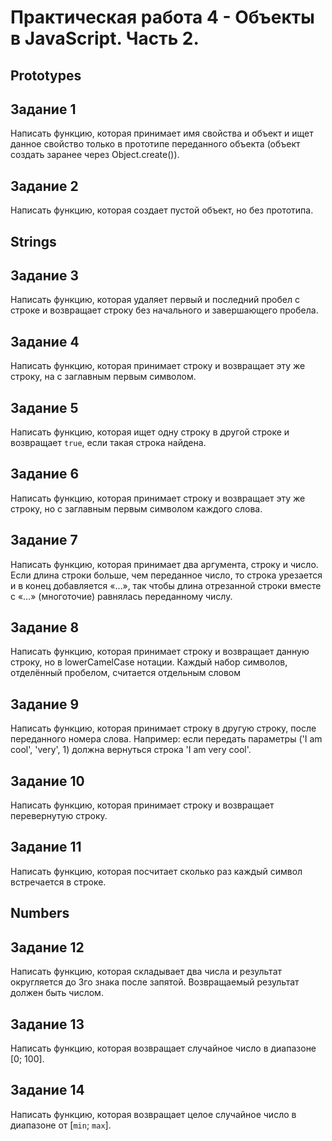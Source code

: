 # Практическая работа 4 - Объекты в JavaScript. Часть 2.

## Prototypes

## Задание 1

Написать функцию, которая принимает имя свойства и объект и ищет данное свойство только в прототипе переданного объекта (объект создать заранее через Object.create()).

## Задание 2

Написать функцию, которая создает пустой объект, но без прототипа.

## Strings

## Задание 3

Написать функцию, которая удаляет первый и последний пробел с строке и возвращает строку без начального и завершающего пробела.

## Задание 4

Написать функцию, которая принимает строку и возвращает эту же строку, на с заглавным первым символом.

## Задание 5

Написать функцию, которая ищет одну строку в другой строке и возвращает `true`, если такая строка найдена.

## Задание 6

Написать функцию, которая принимает строку и возвращает эту же строку, но с заглавным первым символом каждого слова.

## Задание 7

Написать функцию, которая принимает два аргумента, строку и число. Если длина строки больше, чем переданное число, то строка урезается и в конец добавляется «…», так чтобы длина отрезанной строки вместе с «…» (многоточие) равнялась переданному числу.

## Задание 8

Написать функцию, которая принимает строку и возвращает данную строку, но в lowerCamelCase нотации. Каждый набор символов, отделённый пробелом, считается отдельным словом

## Задание 9

Написать функцию, которая принимает строку в другую строку, после переданного номера слова.
Например: если передать параметры ('I am cool', 'very', 1) должна вернуться строка 'I am very cool'.

## Задание 10

Написать функцию, которая принимает строку и возвращает перевернутую строку.

## Задание 11

Написать функцию, которая посчитает сколько раз каждый символ встречается в строке.

## Numbers

## Задание 12

Написать функцию, которая складывает два числа и результат округляется до 3го знака после запятой. Возвращаемый результат должен быть числом.

## Задание 13

Написать функцию, которая возвращает случайное число в диапазоне [0; 100].

## Задание 14

Написать функцию, которая возвращает целое случайное число в диапазоне от [`min`; `max`].
